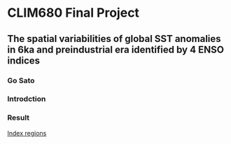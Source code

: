 # **CLIM680 Final Project**

## **The spatial variabilities of global SST anomalies in 6ka and preindustrial era identified by 4 ENSO indices**

### **Go Sato**

### Introdction




### Result

[Index regions](https://github.com/gsato-git/Final-Project/blob/plots/Index_regions.png)


